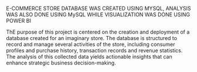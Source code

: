E-COMMERCE STORE DATABASE WAS CREATED USING MYSQL, ANALYSIS WAS ALSO DONE USING MySQL WHILE VISUALIZATION WAS DONE USING POWER BI

ThE purpose of this project is centered on the creation and deployment of a database created for an imaginary store. The database is structured to record and manage several activities of the store, including consumer profiles and purchase history, transaction records and revenue statistics. The analysis of this collected data yields actionable insights that can enhance strategic business decision-making.
